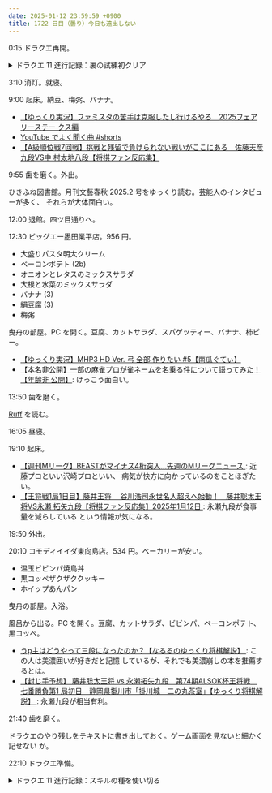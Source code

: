 ```yaml
---
date: 2025-01-12 23:59:59 +0900
title: 1722 日目（曇り）今日も遠出しない
---
```


0:15 ドラクエ再開。

<details><summary>ドラクエ 11 進行記録：裏の試練初クリア</summary>
<p>引き続き試練の里で鍛冶に打ち込む。預金を除く所持金が七万ゴールドある。
これを使い切る勢いでレギュラー装備すべてを打ち直す。控えの武器もやる。
時間にして 40 分ほどトンカントンカン。</p>

<p>裏試練に戻る。主人公とカミュを入れ替えて挑む。まだ突破すらしていない試練なので手数度外視で進める。
暴風海域と称した第三戦、風のイヤリングがバッチリ効いている。ダブルにする必要はなさそうだ。</p>

<p>ニマ大師戦は HP をかなり削ったところで仲間を呼んでくる。馬系二頭。
主人公とロウのゾーンが来たので、大師直伝のグランドネビュラで仕留める。
馬をゆっくり倒して初回クリア。初回報酬の超まもりのたね 8 個ゲット。記録は 114 手。バカ。
おまけに大師からも武器をいただく。それはもう持っている。</p>

<p>気分転換にモンスター図鑑埋め。森と黄金城の一枠が全然埋まらない。</p>

<p>デルカコスタのお宝探しも終わらない。この地域は確認済みの宝箱が確かに少ない。</p>
</details>

3:10 消灯。就寝。

9:00 起床。納豆、梅粥、バナナ。

* [【ゆっくり実況】ファミスタの苦手は克服したし行けるやろ　2025フェアリーステー
  クス編](https://www.youtube.com/watch?v=bBmQz77bQSw)
* [YouTube でよく聞く曲 #shorts](https://www.youtube.com/watch?v=R-EtF0RCjS8)
* [【A級順位戦7回戦】挑戦と残留で負けられない戦いがここにある　佐藤天彦九段VS中
  村太地八段【将棋ファン反応集】](https://www.youtube.com/watch?v=pcYKAegs_ME)

9:55 歯を磨く。外出。

ひきふね図書館。月刊文藝春秋 2025.2 号をゆっくり読む。芸能人のインタビューが多く、
それらが大体面白い。

12:00 退館。四ツ目通りへ。

12:30 ビッグエー墨田業平店。956 円。

* 大盛りパスタ明太クリーム
* ベーコンポテト (2b)
* オニオンとレタスのミックスサラダ
* 大根と水菜のミックスサラダ
* バナナ (3)
* 絹豆腐 (3)
* 梅粥

曳舟の部屋。PC を開く。豆腐、カットサラダ、スパゲッティー、バナナ、柿ピー。

* [【ゆっくり実況】MHP3 HD Ver. 弓 全部 作りたい #5【南瓜ぐてぃ】
  ](https://www.youtube.com/watch?v=wNFA3JQ4YiU)
* [【本名非公開】一部の麻雀プロが雀ネームを名乗る件について語ってみた！【年齢非
  公開】](https://www.youtube.com/watch?v=kXQZZQPaNos): けっこう面白い。

13:50 歯を磨く。

[Ruff] を読む。

16:05 昼寝。

19:10 起床。

* [【週刊Mリーグ】BEASTがマイナス4桁突入…先週のMリーグニュース
  ](https://www.youtube.com/watch?v=KDYWEmzjji8): 近藤プロといい沢崎プロといい、
  病気が快方に向かっているのをことほぎたい。
* [【王将戦1局1日目】藤井王将 　谷川浩司永世名人超えへ始動！　藤井聡太王将VS永瀬
  拓矢九段【将棋ファン反応集】2025年1月12日
  ](https://www.youtube.com/watch?v=SUwlcI8fo28): 永瀬九段が食事量を減らしている
  という情報が気になる。

19:50 外出。

20:10 コモディイイダ東向島店。534 円。ベーカリーが安い。

* 温玉ビビンパ焼鳥丼
* 黒コッペザクザククッキー
* ホイップあんパン

曳舟の部屋。入浴。

風呂から出る。PC を開く。豆腐、カットサラダ、ビビンパ、ベーコンポテト、黒コッペ。

* [うp主はどうやって三段になったのか？【なるるのゆっくり将棋解説】
  ](https://www.youtube.com/watch?v=ZuSyyTa8YuA): この人は美濃囲いが好きだと記憶
  しているが、それでも美濃崩しの本を推薦するとは。
* [【封じ手予想】 藤井聡太王将 vs 永瀬拓矢九段　第74期ALSOK杯王将戦　七番勝負第1
  局初日　静岡県掛川市「掛川城　二の丸茶室」【ゆっくり将棋解説】
  ](https://www.youtube.com/watch?v=KecuFiLZp5o): 永瀬九段が相当有利。

21:40 歯を磨く。

ドラクエのやり残しをテキストに書き出しておく。ゲーム画面を見ないと細かく記せない
か。

22:10 ドラクエ準備。

<details><summary>ドラクエ 11 進行記録：スキルの種を使い切る</summary>
<p>スキルの種が 36 個あるので、もうすぐコンプリートであるキャラクターから使っていく。
マルティナ、ロウ、主人公、シルビアに使い切る。
残りはベロニカ、セーニャ、グレイグで必要な種は同じ数でそれぞれ 12 個。</p>

<p>幸せになりたいベロニカ選択時のエンディングを見に行く。カミュとあまり変わらない。
台詞が少々異なる村人がいる程度。</p>

<p>裏ボスを倒しに行く。破壊力があり過ぎるのをどうするかか。
頻繁にいれかえをするのは基本的に良いと考えられる（回復が届く）。
グレイグがだいぼうぎょするだけでもパーティー全体としての受けるダメージが減るのを利用できないか。
メダパニーマが飛んでくるのでかなり被弾するので、スーパーリングを用意したい。
一部のキャラを AI まかせにしておくと、いざというときにマニュアルに切り替えるのが遅れがち。
メッセージ表示中に <kbd>Z</kbd> を押しておくのをとにかく忘れる。</p>

<p>奈落の冥城のモンスター埋めのため、出現区域調査開始。</p>
</details>

[Ruff]: <https://docs.astral.sh/ruff/>
